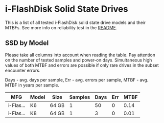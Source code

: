 i-FlashDisk Solid State Drives
==============================

This is a list of all tested i-FlashDisk solid state drive models and their MTBFs. See
more info on reliability test in the [README](https://github.com/linuxhw/SMART).

SSD by Model
------------

Please take all columns into account when reading the table. Pay attention on the
number of tested samples and power-on days. Simultaneous high values of both MTBF
and errors are possible if only rare drives in the subset encounter errors.

Days - avg. days per sample,
Err  - avg. errors per sample,
MTBF - avg. MTBF in years per sample.

| MFG       | Model              | Size   | Samples | Days  | Err   | MTBF |
|-----------|--------------------|--------|---------|-------|-------|------|
| i-Flas... | K6                 | 64 GB  | 1       | 50    | 0     | 0.14   |
| i-Flas... | K8                 | 64 GB  | 1       | 3     | 0     | 0.01   |
